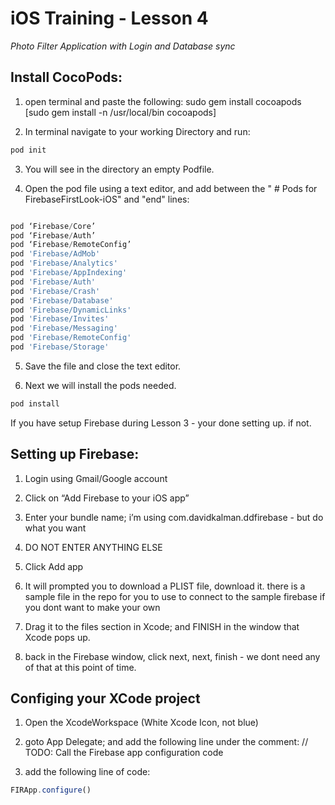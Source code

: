 # iOS Training - Lesson 4
*Photo Filter Application with Login and Database sync*

## Install CocoPods:
1) open terminal and paste the following:
sudo gem install cocoapods
[sudo gem install -n /usr/local/bin cocoapods]

2) In terminal navigate to your working Directory and run:

```javascript
pod init
```

3) You will see in the directory an empty Podfile.

4) Open the pod file using a text editor, and add between the "  # Pods for FirebaseFirstLook-iOS" and "end" lines:


```javascript

pod ‘Firebase/Core’
pod ‘Firebase/Auth’
pod ‘Firebase/RemoteConfig’
pod 'Firebase/AdMob'
pod 'Firebase/Analytics'
pod 'Firebase/AppIndexing'
pod 'Firebase/Auth'
pod 'Firebase/Crash'
pod 'Firebase/Database'
pod 'Firebase/DynamicLinks'
pod 'Firebase/Invites'
pod 'Firebase/Messaging'
pod 'Firebase/RemoteConfig'
pod 'Firebase/Storage'

```

5) Save the file and close the text editor.

6) Next we will install the pods needed.

```javascript
pod install
```

If you have setup Firebase during Lesson 3 - your done setting up. if not.

## Setting up Firebase:
1) Login using Gmail/Google account

2) Click on “Add Firebase to your iOS app”

3) Enter your bundle name; i’m using com.davidkalman.ddfirebase - but do what you want

4) DO NOT ENTER ANYTHING ELSE

5) Click Add app

6) It will prompted you to download a PLIST file, download it. there is a sample file in the repo for you to use to connect to the sample firebase if you dont want to make your own

7) Drag it to the files section in Xcode; and FINISH in the window that Xcode pops up. 

8) back in the Firebase window, click next, next, finish - we dont need any of that at this point of time.


## Configing your XCode project
1) Open the XcodeWorkspace (White Xcode Icon, not blue)

2) goto App Delegate; and add the following line under the comment:
// TODO: Call the Firebase app configuration code


3) add the following line of code:

```javascript
FIRApp.configure()
```



